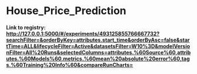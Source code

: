 # House_Price_Prediction


#### Link to registry: http://127.0.0.1:5000/#/experiments/493125855766667732?searchFilter=&orderByKey=attributes.start_time&orderByAsc=false&startTime=ALL&lifecycleFilter=Active&datasetsFilter=W10%3D&modelVersionFilter=All%20Runs&selectedColumns=attributes.%60Source%60,attributes.%60Models%60,metrics.%60mean%20absolute%20error%60,tags.%60Training%20Info%60&compareRunCharts=
